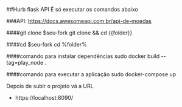 ##Hurb flask API
É só executar os comandos abaixo

###API:
https://docs.awesomeapi.com.br/api-de-moedas

####git clone $seu-fork
git clone && cd {{folder}}


####cd $seu-fork
cd %folder%


####comando para instalar dependências
sudo docker build --tag=play_node .


####comando para executar a aplicação
sudo docker-compose up



Depois de subir o projeto vá a URL

- https://localhost:8090/
